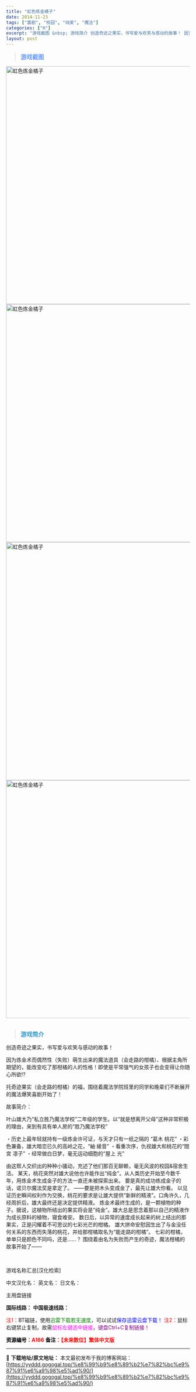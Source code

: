 ```yaml
---
title: "虹色炼金橘子"
date: 2014-11-23
tags: ["喜剧", "校园", "纯爱", "魔法"]
categories: ["H"]
excerpt: "游戏截图 &nbsp; 游戏简介 创造奇迹之果实，书写爱与欢笑与感动的故事！ 因为炼金术而偶然性（失败）萌生出来的魔法道具（会走路的柑橘）、根据主角所期望的，能改变吃了那柑橘的人的性格！即使是平常强气的女孩子也会变得让你随心所欲!? 托奇迹果实（会走路的柑橘）的福，围绕着魔法学院班里的同学和晚辈们不&hellip;"
layout: post
---
```


<div>
<blockquote><b><span style="font-size: 12pt; color: #6699ff;">游戏截图</span></b></blockquote>
<div><img title="点击放大" src="https://yyddd.gogogal.top/wp-content/uploads/2025/04/20250429_681100e581ea6.webp" alt="虹色炼金橘子" width="650" /></div>
<div><img title="点击放大" src="https://yyddd.gogogal.top/wp-content/uploads/2025/04/20250429_681100e771351.webp" alt="虹色炼金橘子" width="650" /></div>
<div><img title="点击放大" src="https://yyddd.gogogal.top/wp-content/uploads/2025/04/20250429_681100e96d225.webp" alt="虹色炼金橘子" width="650" /></div>
<div><img title="点击放大" src="https://yyddd.gogogal.top/wp-content/uploads/2025/04/20250429_681100eb39410.webp" alt="虹色炼金橘子" width="650" /></div>
&nbsp;
<blockquote><b><span style="font-size: 12pt; color: #3399cc;">游戏简介</span></b></blockquote>
<div>创造奇迹之果实，书写爱与欢笑与感动的故事！

因为炼金术而偶然性（失败）萌生出来的魔法道具（会走路的柑橘）、根据主角所期望的，能改变吃了那柑橘的人的性格！即使是平常强气的女孩子也会变得让你随心所欲!?

托奇迹果实（会走路的柑橘）的福，围绕着魔法学院班里的同学和晚辈们不断展开的魔法爆笑喜剧开始了！

故事简介：

叶山雄大乃“私立胜乃魔法学校”二年级的学生。以“就是想离开父母”这种非常积极的理由，来到有具有单人房的“胜乃魔法学校”

・历史上最年轻就持有一级炼金许可证，与天才只有一纸之隔的 “葛木 桃花”
・彩色兼备，雄大暗恋已久的高岭之花，“紬 綾音”
・看重次序，仇视雄大和桃花的“間宮 凛子”
・经常做白日梦，毫无运动细胞的“屋上 光”

由这帮人交织出的种种小骚动，充述了他们那百无聊赖，毫无风波的校园&amp;宿舍生活。
某天，桃花突然对雄大说他也许能作出“纯金”。从人类历史开始至今数千年，用炼金术生成金子的方法一直还未被探索出来。
要是真的成功练成金子的话，诺贝尔魔法奖是拿定了。
――要是把木头变成金了，最先让雄大你看。
以见证历史瞬间权利作为交换，桃花的要求是让雄大提供“新鲜的精液”。口角许久，几经周折后，雄大最终还是决定提供精液。
炼金术最终生成的，是一颗植物的种子。据说，这植物所结出的果实将会是“纯金”。雄大总是思念着那以自己的精液作为成长原料的植物，寝食难安。
数日后，以异常的速度成长起来的树上结出的那果实，正是闪耀着不可思议的七彩光芒的柑橘。
雄大拼命安慰因生出了与金没任何关系的东西而失落的桃花，并给那柑橘取名为“能走路的柑橘”。
七彩的柑橘，单单只是颜色不同吗，还是……？
围绕着由名为失败而产生的奇迹，魔法柑橘的故事开始了――</div>
&nbsp;

游戏名称汇总[汉化检索]

中文汉化名：
英文名：
日文名：
</div>
<div class="panel panel-primary">
<div class="panel-heading">主用盘链接</div>
<div class="panel-body">

<b>国际线路：</b>
<b>中国极速线路：</b>


<span style="color: #ff0000;">注1：</span>BT磁链，使用<span style="color: #008000;">迅雷下载若无速度</span>，可以试试<span style="color: #0000ff;">保存迅雷云盘下载！</span>
<span style="color: #ff0000;">注2：</span>鼠标右键禁止复制，故需<span style="color: #ff00ff;">鼠标左键选中链接</span>，<span style="color: #800080;">键盘Ctrl+C复制链接！</span>

</div>
<div class="panel-footer"><span style="color: #ff0000;"><b><span style="color: #000000;">资源编号</span>：A166</b></span>
<span style="color: #ff0000;"><b><span style="color: #000000;">备注</span>：【未来数位】繁体中文版</b></span></div>
</div>

---
📖 **下载地址/原文地址：** 本文最初发布于我的博客网站：[https://yyddd.gogogal.top/%e8%99%b9%e8%89%b2%e7%82%bc%e9%87%91%e6%a9%98%e5%ad%90/](https://yyddd.gogogal.top/%e8%99%b9%e8%89%b2%e7%82%bc%e9%87%91%e6%a9%98%e5%ad%90/)
